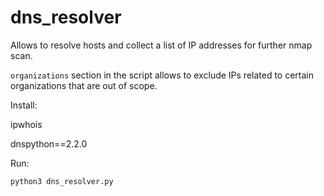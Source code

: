 # dns_resolver
Allows to resolve hosts and collect a list of IP addresses for further nmap scan.

<code>organizations</code> section in the script allows to exclude IPs related to certain organizations that are out of scope.

Install:

ipwhois

dnspython==2.2.0


Run:

<code>python3 dns_resolver.py</code>
